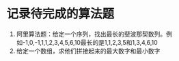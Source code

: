 # 记录待完成的算法题
1. 阿里算法题：给定一个序列，找出最长的斐波那契数列。例如-1,0,-1,1,1,2,3,4,5,6,10最长的是1,1,2,3,5和1,3,4,6,10
2. 给定一个数组，求他们拼接起来的最大数字和最小数字
